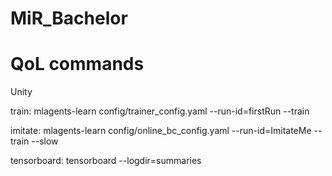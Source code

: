 # MiR_Bachelor

# QoL commands
Unity

train: mlagents-learn config/trainer_config.yaml --run-id=firstRun --train

imitate: mlagents-learn config/online_bc_config.yaml --run-id=ImitateMe --train --slow

tensorboard: tensorboard --logdir=summaries
